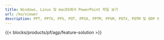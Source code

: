 ```yaml
---
title: Windows, Linux 및 macOS에서 PowerPoint 파일 보기
url: /ko/viewer
description: PPT, PPTX, PPS, POT, PPSX, PPTM, PPSM, POTX, POTM 및 ODP 뷰어용 무료 앱 및 API
---
```


{{< blocks/products/pf/agp/feature-solution >}} 

